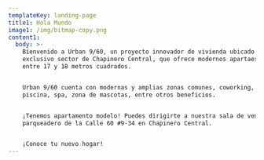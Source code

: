 ```yaml
---
templateKey: landing-page
title1: Hola Mundo
image1: /img/bitmap-copy.png
content1:
  body: >-
    Bienvenido a Urban 9/60, un proyecto innovador de vivienda ubicado en el
    exclusivo sector de Chapinero Central, que ofrece modernos apartaestudios
    entre 17 y 18 metros cuadrados.


    Urban 9/60 cuenta con modernas y amplias zonas comunes, coworking, gimnasio,
    piscina, spa, zona de mascotas, entre otros beneficios.


    ¡Tenemos apartamento modelo! Puedes dirigirte a nuestra sala de ventas en el
    parqueadero de la Calle 60 #9-34 en Chapinero Central.


    ¡Conoce tu nuevo hogar!
---
```


